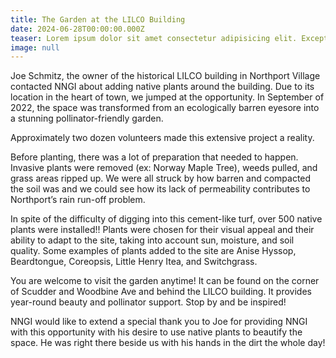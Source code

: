 ```yaml
---
title: The Garden at the LILCO Building
date: 2024-06-28T00:00:00.000Z
teaser: Lorem ipsum dolor sit amet consectetur adipisicing elit. Excepturi, fugit.
image: null
---
```


Joe Schmitz, the owner of the historical LILCO building in Northport Village contacted NNGI about adding native plants around the building. Due to its location in the heart of town, we jumped at the opportunity. In September of 2022, the space was transformed from an ecologically barren eyesore into a stunning pollinator-friendly garden.

Approximately two dozen volunteers made this extensive project a reality.

Before planting, there was a lot of preparation that needed to happen. Invasive plants were removed (ex: Norway Maple Tree), weeds pulled, and grass areas ripped up. We were all struck by how barren and compacted the soil was and we could see how its lack of permeability contributes to Northport’s rain run-off problem.

In spite of the difficulty of digging into this cement-like turf, over 500 native plants were installed!! Plants were chosen for their visual appeal and their ability to adapt to the site, taking into account sun, moisture, and soil quality. Some examples of plants added to the site are Anise Hyssop, Beardtongue, Coreopsis, Little Henry Itea, and Switchgrass.

You are welcome to visit the garden anytime! It can be found on the corner of Scudder and Woodbine Ave and behind the LILCO building. It provides year-round beauty and pollinator support. Stop by and be inspired!

NNGI would like to extend a special thank you to Joe for providing NNGI with this opportunity with his desire to use native plants to beautify the space. He was right there beside us with his hands in the dirt the whole day!
